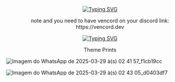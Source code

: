 <div align="center">
  <a href="https://git.io/typing-svg"><img src="https://readme-typing-svg.herokuapp.com?font=Bungee+Tint&size=30&duration=1&pause=1000&color=F70000&vCenter=true&width=439&height=30&lines=NightFall+Gaming+Theme" alt="Typing SVG" /></a>
</div>

<p align="center">note and you need to have vencord on your discord link: https://vencord.dev 

<div align="center">
  <a href="https://download937.mediafire.com/otpvcc8fuhpgeD1cBCBpZ5OsB_BttMiMXSNXETNiycByrEQ-5W7GhOUNielk9sjrzagNGuL9OW_IxfBk632m3xNj1B7GQ_zTb7kJVc0es831gB-NHNTAq-es08xD8SHROpEdmQ5oMJQAMZgmJ5ZfLtTxwqJ1PCw_7P2lvyyb8-XzfKw/3dfe5w9ypil1dkj/nightfall.theme.css"><a href="https://git.io/typing-svg"><img src="https://readme-typing-svg.herokuapp.com?font=Bungee+Tint&size=28&duration=1&pause=1000&color=F70000&vCenter=true&width=397&height=30&lines=click+here+to+download" alt="Typing SVG" /></a></a>
  
  Theme Prints
</div>

![Imagem do WhatsApp de 2025-03-29 à(s) 02 41 57_f1cb19cc](https://github.com/user-attachments/assets/ee614ef4-f37c-49c6-ae2f-68f94247ae44)

![Imagem do WhatsApp de 2025-03-29 à(s) 02 43 05_d0403df7](https://github.com/user-attachments/assets/b039bea8-f9c3-46d7-86de-9841ead63cb3)
